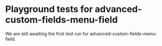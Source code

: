 # Playground tests for advanced-custom-fields-menu-field
We are still awaiting the first test run for advanced-custom-fields-menu-field.
